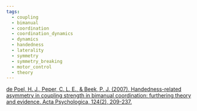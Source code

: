 ```yaml
---
tags:
  - coupling
  - bimanual
  - coordination
  - coordination_dynamics
  - dynamics
  - handedness
  - laterality
  - symmetry
  - symmetry_breaking
  - motor_control
  - theory
---
```


[de Poel, H. J., Peper, C. L. E., & Beek, P. J. (2007). Handedness-related asymmetry in coupling strength in bimanual coordination: furthering theory and evidence. Acta Psychologica, 124(2), 209-237.](https://www.sciencedirect.com/science/article/pii/S0001691806000400?casa_token=o1DJfExcfZ0AAAAA:DxoUWUCx4Vqlr4JEG2DJ3a8-MoENu1lr_iqAW3QFS0QXLlnYJtkUTRcQWBmrV7wOW-nhUgz4PQ)
